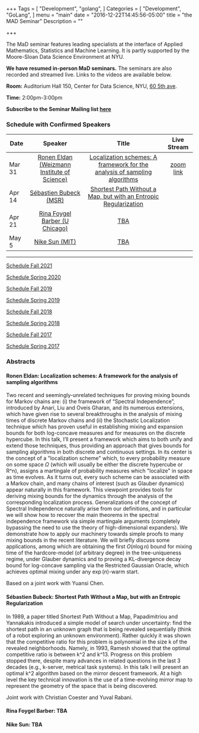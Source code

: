 +++
Tags = [
  "Development",
  "golang",
]
Categories = [
  "Development",
  "GoLang",
]
menu = "main"
date = "2016-12-22T14:45:56-05:00"
title = "the MAD Seminar"
Description = ""

+++

The MaD seminar features leading specialists at the interface
of Applied Mathematics, Statistics and Machine Learning. It is partly supported by the Moore-Sloan Data Science Environment at NYU.

**We have resumed in-person MaD seminars.** The seminars are also recorded and streamed live. Links to the videos are available below.

**Room:** Auditorium Hall 150, Center for Data Science, NYU, [60 5th ave](https://www.google.com/maps/place/NYU+Center+for+Data+Science/@40.735016,-73.9969907,17z/data=!3m1!4b1!4m5!3m4!1s0x89c2599787834ad9:0x5dd8af15d9fbc8a3!8m2!3d40.735016!4d-73.994802).

**Time:** 2:00pm-3:00pm

**Subscribe to the Seminar Mailing list [here](http://cims.nyu.edu/mailman/listinfo/mad)**


### Schedule with Confirmed Speakers


| Date        | Speaker       | Title | Live Stream
| ----------- |:-------------:|:-----------:|:-----------:|
| Mar 31 | [Ronen Eldan (Weizmann Institute of Science)](https://www.wisdom.weizmann.ac.il/~ronene/) |[Localization schemes: A framework for the analysis of sampling algorithms](#eldan)| [zoom link](https://nyu.zoom.us/j/94332538693)|
| Apr 14 | [Sébastien Bubeck (MSR)](http://sbubeck.com/) |[Shortest Path Without a Map, but with an Entropic Regularization ](#bubeck)| |
| Apr 21 | [Rina Foygel Barber (U Chicago)](https://rinafb.github.io/) |[TBA](#barber)||
| May 5| [Nike Sun (MIT)](https://math.mit.edu/~nsun/) |[TBA](#sun)|
---

[Schedule Fall 2021](https://mathsanddatanyu.github.io/website/seminar_fall2021/)

[Schedule Spring 2020](https://mathsanddatanyu.github.io/website/seminar_spring2020/)

[Schedule Fall 2019](https://mathsanddatanyu.github.io/website/seminar_fall2019/)

[Schedule Spring 2019](https://mathsanddatanyu.github.io/website/seminar_spring2019/)

[Schedule Fall 2018](https://mathsanddatanyu.github.io/website/seminar_fall2018/)

[Schedule Spring 2018](https://mathsanddatanyu.github.io/website/seminar_spring2018/)

[Schedule Fall 2017](https://mathsanddatanyu.github.io/website/seminar_fall2017/)

[Schedule Spring 2017](https://mathsanddatanyu.github.io/website/seminar_spring2017/)

### Abstracts
#### <a name='eldan'></a> Ronen Eldan: Localization schemes: A framework for the analysis of sampling algorithms

Two recent and seemingly-unrelated techniques for proving mixing bounds for Markov chains are: (i) the framework of “Spectral Independence”, introduced by Anari, Liu and Oveis Gharan, and its numerous extensions, which have given rise to several breakthroughs in the analysis of mixing times of discrete Markov chains and (ii) the Stochastic Localization technique which has proven useful in establishing mixing and expansion bounds for both log-concave measures and for measures on the discrete hypercube. In this talk, I’ll present a framework which aims to both unify and extend those techniques, thus providing an approach that gives bounds for sampling algorithms in both discrete and continuous settings. In its center is the concept of a "localization scheme" which, to every probability measure on some space $\Omega$ (which will usually be either the discrete hypercube or R^n), assigns a martingale of probability measures which "localize" in space as time evolves. As it turns out, every such scheme can be associated with a Markov chain, and many chains of interest (such as Glauber dynamics) appear naturally in this framework. This viewpoint provides tools for deriving mixing bounds for the dynamics through the analysis of the corresponding localization process. Generalizations of the concept of Spectral Independence naturally arise from our definitions, and in particular we will show how to recover the main theorems in the spectral independence framework via simple martingale arguments (completely bypassing the need to use the theory of high-dimensional expanders). We demonstrate how to apply our machinery towards simple proofs to many mixing bounds in the recent literature. We will briefly discuss some applications, among which are obtaining the first $O(n \log n)$ bound for mixing time of the hardcore-model (of arbitrary degree) in the tree-uniqueness regime, under Glauber dynamics and to proving a KL-divergence decay bound for log-concave sampling via the Restricted Gaussian Oracle, which achieves optimal mixing under any $\exp(n)$-warm start. 

Based on a joint work with Yuansi Chen.

#### <a name='bubeck'></a> Sébastien Bubeck: Shortest Path Without a Map, but with an Entropic Regularization

In 1989, a paper titled Shortest Path Without a Map, Papadimitriou and Yannakakis introduced a simple model of search under uncertainty: find the shortest path in an unknown​ graph that is being revealed sequentially (think of a robot exploring an unknown environment). Rather quickly it was shown that the competitive ratio for this problem is polynomial in the size k of the revealed neighborhoods. Namely, in 1993, Ramesh showed that the optimal competitive ratio is between k^2 and k^13. Progress on this problem stopped there, despite many advances in related questions in the last 3 decades (e.g., k-server, metrical task systems). In this talk I will present an optimal k^2 algorithm based on the mirror descent framework. At a high level the key technical innovation is the use of a time-evolving mirror map to represent the geometry of the space that is being discovered.

Joint work with Christian Coester and Yuval Rabani.

#### <a name='barber'></a> Rina Foygel Barber:  TBA

#### <a name='sun'></a> Nike Sun:  TBA


